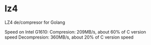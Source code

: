 lz4
===

LZ4 de/compresor for Golang

Speed on Intel G1610:
Compresion: 209MB/s, about 60% of C version speed
Decompresion: 360MB/s, about 20% of C version speed

